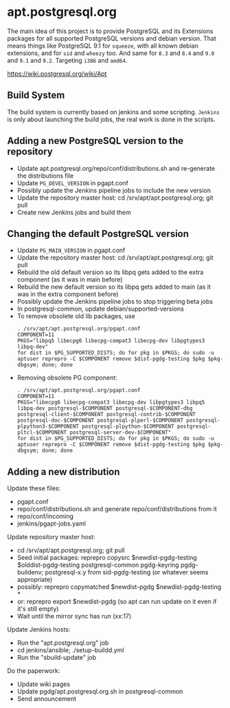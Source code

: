 # apt.postgresql.org

The main idea of this project is to provide PostgreSQL and its Extensions
packages for all supported PostgreSQL versions and debian version. That
means things like PostgreSQL 9.1 for `squeeze`, with all known debian
extensions, and for `sid` and `wheezy` too. And same for `8.3` and `8.4` and
`9.0` and `9.1` and `9.2`. Targeting `i386` and `amd64`.

https://wiki.postgresql.org/wiki/Apt

## Build System

The build system is currently based on jenkins and some scripting. `Jenkins`
is only about launching the build jobs, the real work is done in the scripts.

## Adding a new PostgreSQL version to the repository

* Update apt.postgresql.org/repo/conf/distributions.sh and re-generate the distributions file
* Update `PG_DEVEL_VERSION` in pgapt.conf
* Possibly update the Jenkins pipeline jobs to include the new version
* Update the repository master host: cd /srv/apt/apt.postgresql.org; git pull
* Create new Jenkins jobs and build them

## Changing the default PostgreSQL version

* Update `PG_MAIN_VERSION` in pgapt.conf
* Update the repository master host: cd /srv/apt/apt.postgresql.org; git pull
* Rebuild the old default version so its libpq gets added to the extra component (as it was in main before)
* Rebuild the new default version so its libpq gets added to main (as it was in the extra component before)
* Possibly update the Jenkins pipeline jobs to stop triggering beta jobs
* In postgresql-common, update debian/supported-versions
* To remove obsolete old lib packages, use
  ```
  . /srv/apt/apt.postgresql.org/pgapt.conf
  COMPONENT=11
  PKGS="libpq5 libecpg6 libecpg-compat3 libecpg-dev libpgtypes3 libpq-dev"
  for dist in $PG_SUPPORTED_DISTS; do for pkg in $PKGS; do sudo -u aptuser reprepro -C $COMPONENT remove $dist-pgdg-testing $pkg $pkg-dbgsym; done; done
  ```
* Removing obsolete PG component:
  ```
  . /srv/apt/apt.postgresql.org/pgapt.conf
  COMPONENT=11
  PKGS="libecpg6 libecpg-compat3 libecpg-dev libpgtypes3 libpq5 libpq-dev postgresql-$COMPONENT postgresql-$COMPONENT-dbg postgresql-client-$COMPONENT postgresql-contrib-$COMPONENT postgresql-doc-$COMPONENT postgresql-plperl-$COMPONENT postgresql-plpython3-$COMPONENT postgresql-plpython-$COMPONENT postgresql-pltcl-$COMPONENT postgresql-server-dev-$COMPONENT"
  for dist in $PG_SUPPORTED_DISTS; do for pkg in $PKGS; do sudo -u aptuser reprepro -C $COMPONENT remove $dist-pgdg-testing $pkg $pkg-dbgsym; done; done
  ```

## Adding a new distribution

Update these files:

* pgapt.conf
* repo/conf/distributions.sh and generate repo/conf/distributions from it
* repo/conf/incoming
* jenkins/pgapt-jobs.yaml

Update repository master host:

* cd /srv/apt/apt.postgresql.org; git pull
* Seed initial packages: reprepro copysrc $newdist-pgdg-testing $olddist-pgdg-testing postgresql-common pgdg-keyring pgdg-buildenv; postgresql-x.y from sid-pgdg-testing (or whatever seems appropriate)
* possibly: reprepro copymatched $newdist-pgdg $newdist-pgdg-testing \*
* or: reprepro export $newdist-pgdg (so apt can run update on it even if it's still empty)
* Wait until the mirror sync has run (xx:17)

Update Jenkins hosts:

* Run the "apt.postgresql.org" job
* cd jenkins/ansible; ./setup-buildd.yml
* Run the "sbuild-update" job

Do the paperwork:

* Update wiki pages
* Update pgdg/apt.postgresql.org.sh in postgresql-common
* Send announcement
